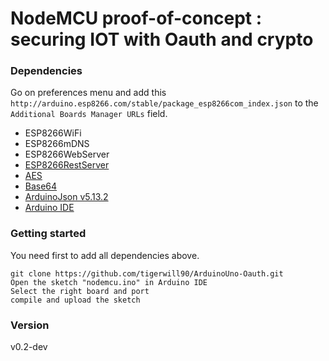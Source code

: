 # NodeMCU proof-of-concept : securing IOT with Oauth and crypto


### Dependencies

 Go on preferences menu and add this `http://arduino.esp8266.com/stable/package_esp8266com_index.json` to the `Additional Boards Manager URLs` field.

 * ESP8266WiFi
 * ESP8266mDNS
 * ESP8266WebServer
 * [ESP8266RestServer](https://github.com/tigerwill90/esp8266-restclient)
 * [AES](https://github.com/spaniakos/AES)
 * [Base64](https://github.com/adamvr/arduino-base64)
 * [ArduinoJson v5.13.2](https://github.com/bblanchon/ArduinoJson)
 * [Arduino IDE](https://www.arduino.cc/en/main/software)

### Getting started

You need first to add all dependencies above.

```
git clone https://github.com/tigerwill90/ArduinoUno-Oauth.git
Open the sketch "nodemcu.ino" in Arduino IDE
Select the right board and port
compile and upload the sketch
```

### Version
v0.2-dev
